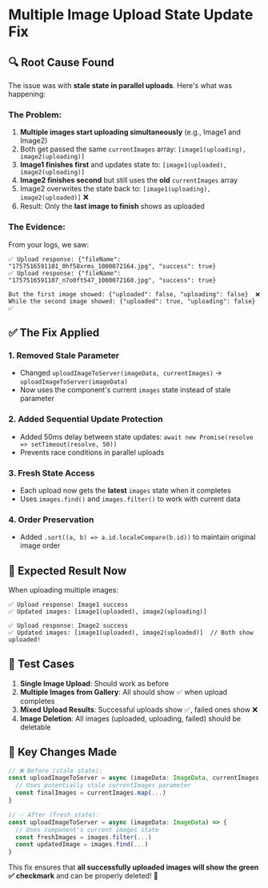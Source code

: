 # Multiple Image Upload State Update Fix

## 🔍 Root Cause Found

The issue was with **stale state in parallel uploads**. Here's what was happening:

### The Problem:
1. **Multiple images start uploading simultaneously** (e.g., Image1 and Image2)
2. Both get passed the same `currentImages` array: `[image1(uploading), image2(uploading)]`
3. **Image1 finishes first** and updates state to: `[image1(uploaded), image2(uploading)]`
4. **Image2 finishes second** but still uses the **old** `currentImages` array
5. Image2 overwrites the state back to: `[image1(uploading), image2(uploaded)]` ❌
6. Result: Only the **last image to finish** shows as uploaded

### The Evidence:
From your logs, we saw:
```
✅ Upload response: {"fileName": "1757516591101_0hf58xrms_1000072164.jpg", "success": true}
✅ Upload response: {"fileName": "1757516591107_n7o0ft547_1000072160.jpg", "success": true}

But the first image showed: {"uploaded": false, "uploading": false}  ❌
While the second image showed: {"uploaded": true, "uploading": false}   ✅
```

## ✅ The Fix Applied

### 1. **Removed Stale Parameter**
- Changed `uploadImageToServer(imageData, currentImages)` → `uploadImageToServer(imageData)`
- Now uses the component's current `images` state instead of stale parameter

### 2. **Added Sequential Update Protection**
- Added 50ms delay between state updates: `await new Promise(resolve => setTimeout(resolve, 50))`
- Prevents race conditions in parallel uploads

### 3. **Fresh State Access**
- Each upload now gets the **latest** `images` state when it completes
- Uses `images.find()` and `images.filter()` to work with current data

### 4. **Order Preservation**
- Added `.sort((a, b) => a.id.localeCompare(b.id))` to maintain original image order

## 🎯 Expected Result Now

When uploading multiple images:
```
✅ Upload response: Image1 success
✅ Updated images: [image1(uploaded), image2(uploading)]

✅ Upload response: Image2 success  
✅ Updated images: [image1(uploaded), image2(uploaded)]  // Both show uploaded!
```

## 🧪 Test Cases

1. **Single Image Upload**: Should work as before
2. **Multiple Images from Gallery**: All should show ✅ when upload completes
3. **Mixed Upload Results**: Successful uploads show ✅, failed ones show ❌
4. **Image Deletion**: All images (uploaded, uploading, failed) should be deletable

## 🔄 Key Changes Made

```typescript
// ❌ Before (stale state):
const uploadImageToServer = async (imageData: ImageData, currentImages: ImageData[]) => {
  // Uses potentially stale currentImages parameter
  const finalImages = currentImages.map(...)
}

// ✅ After (fresh state):
const uploadImageToServer = async (imageData: ImageData) => {
  // Uses component's current images state
  const freshImages = images.filter(...)
  const updatedImage = images.find(...)
}
```

This fix ensures that **all successfully uploaded images will show the green ✅ checkmark** and can be properly deleted! 🎉
